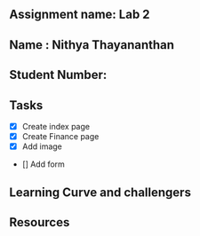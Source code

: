 ## Assignment name: Lab 2
## Name : Nithya Thayananthan
## Student Number:  

## Tasks
- [x] Create index page
- [x] Create Finance page
- [x] Add image
- [] Add form

## Learning Curve and challengers


## Resources
